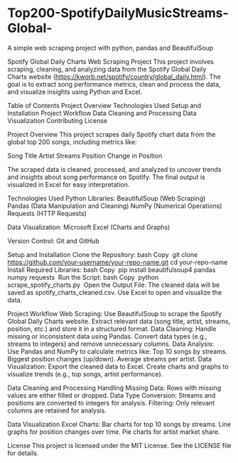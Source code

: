 # Top200-SpotifyDailyMusicStreams-Global-
A simple web scraping project with python, pandas and BeautifulSoup

Spotify Global Daily Charts Web Scraping Project
This project involves scraping, cleaning, and analyzing data from the Spotify Global Daily Charts website (https://kworb.net/spotify/country/global_daily.html). The goal is to extract song performance metrics, clean and process the data, and visualize insights using Python and Excel.

Table of Contents
Project Overview
Technologies Used
Setup and Installation
Project Workflow
Data Cleaning and Processing
Data Visualization
Contributing
License

Project Overview
This project scrapes daily Spotify chart data from the global top 200 songs, including metrics like:

Song Title
Artist
Streams
Position
Change in Position

The scraped data is cleaned, processed, and analyzed to uncover trends and insights about song performance on Spotify. The final output is visualized in Excel for easy interpretation.

Technologies Used
Python Libraries:
BeautifulSoup (Web Scraping)
Pandas (Data Manipulation and Cleaning)
NumPy (Numerical Operations)
Requests (HTTP Requests)

Data Visualization:
Microsoft Excel (Charts and Graphs)

Version Control:
Git and GitHub



Setup and Installation
Clone the Repository: bash Copy  git clone https://github.com/your-username/your-repo-name.git
cd your-repo-name 
Install Required Libraries: bash Copy  pip install beautifulsoup4 pandas numpy requests 
Run the Script: bash Copy  python scrape_spotify_charts.py 
Open the Output File:
The cleaned data will be saved as spotify_charts_cleaned.csv.
Use Excel to open and visualize the data.

Project Workflow
Web Scraping:
Use BeautifulSoup to scrape the Spotify Global Daily Charts website.
Extract relevant data (song title, artist, streams, position, etc.) and store it in a structured format.
Data Cleaning:
Handle missing or inconsistent data using Pandas.
Convert data types (e.g., streams to integers) and remove unnecessary columns.
Data Analysis:
Use Pandas and NumPy to calculate metrics like:
Top 10 songs by streams.
Biggest position changes (up/down).
Average streams per artist.
Data Visualization:
Export the cleaned data to Excel.
Create charts and graphs to visualize trends (e.g., top songs, artist performance).

Data Cleaning and Processing
Handling Missing Data: Rows with missing values are either filled or dropped.
Data Type Conversion: Streams and positions are converted to integers for analysis.
Filtering: Only relevant columns are retained for analysis.

Data Visualization
Excel Charts:
Bar charts for top 10 songs by streams.
Line graphs for position changes over time.
Pie charts for artist market share.

License
This project is licensed under the MIT License. See the LICENSE file for details.
